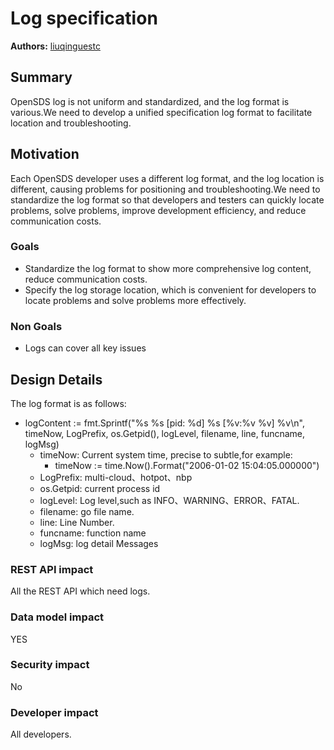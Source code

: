 # Log specification
**Authors:** [liuqinguestc](https://github.com/liuqinguestc)

## Summary

OpenSDS log is not uniform and standardized, and the log format is various.We need to develop a unified specification log format to facilitate location and troubleshooting.

## Motivation

Each OpenSDS developer uses a different log format, and the log location is different, causing problems for positioning and troubleshooting.We need to standardize the log format so that developers and testers can quickly locate problems, solve problems, improve development efficiency, and reduce communication costs.

### Goals
* Standardize the log format to show more comprehensive log content, reduce communication costs.
* Specify the log storage location, which is convenient for developers to locate problems and solve problems more effectively.

### Non Goals
* Logs can cover all key issues

## Design Details
The log format is as follows:
* logContent := fmt.Sprintf("%s %s [pid: %d] %s [%v:%v %v] %v\n", timeNow, LogPrefix, os.Getpid(), logLevel, filename, line, funcname, logMsg)
  * timeNow: Current system time, precise to subtle,for example:
      * timeNow := time.Now().Format("2006-01-02 15:04:05.000000")
  * LogPrefix: multi-cloud、hotpot、nbp
  * os.Getpid: current process id
  * logLevel: Log level,such as INFO、WARNING、ERROR、FATAL.
  * filename: go file name.
  * line: Line Number.
  * funcname: function name
  * logMsg: log detail Messages
 
### REST API impact

All the REST API which need logs.

### Data model impact

YES

### Security impact

No

### Developer impact

All developers.




 